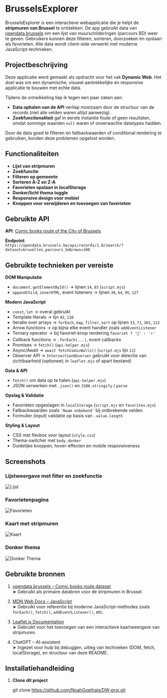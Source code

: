 # BrusselsExplorer

BrusselsExplorer is een interactieve webapplicatie die je helpt de **stripmuren van Brussel** te ontdekken. De app gebruikt data van [opendata.brussels](https://opendata.brussels.be) om een lijst van muurschilderingen (parcours BD) weer te geven. Gebruikers kunnen deze filteren, sorteren, doorzoeken én opslaan als favorieten. Alle data wordt client-side verwerkt met moderne JavaScript-technieken.

## Projectbeschrijving

Deze applicatie werd gemaakt als opdracht voor het vak **Dynamic Web**. Het doel was om een dynamische, visueel aantrekkelijke én responsive applicatie te bouwen met echte data.

Tijdens de ontwikkeling liep ik tegen een paar zaken aan:

- **Data ophalen van de API** verliep moeizaam door de structuur van de records (niet alle velden waren altijd aanwezig).
- **Zoekfunctionaliteit** gaf in eerste instantie foute of geen resultaten, omdat sommige waarden `null` waren of onverwachte datatypes hadden.

Door de data goed te filteren en fallbackwaarden of conditional rendering te gebruiken, konden deze problemen opgelost worden.

## Functionaliteiten

- **Lijst van stripmuren**
- **Zoekfunctie**
- **Filteren op gemeente**
- **Sorteren A-Z en Z-A**
- **Favorieten opslaan in localStorage**
- **Donker/licht thema toggle**
- **Responsive design voor mobiel**
- **Knoppen voor verwijderen en toevoegen van favorieten**

## Gebruikte API

**API**: [Comic books route of the City of Brussels](https://opendata.brussels.be/explore/dataset/bruxelles_parcours_bd/information/)

**Endpoint**:  
`https://opendata.brussels.be/api/records/1.0/search/?dataset=bruxelles_parcours_bd&rows=100`

## Gebruikte technieken per vereiste

**DOM Manipulatie**

- `document.getElementById()` → lijnen `14`, `83` (`script.mjs`)
- `appendChild`, `innerHTML`, event listeners → lijnen `30`, `64`, `95`, `127`

**Modern JavaScript**

- `const`, `let` → overal gebruikt
- Template literals → lijn `42`, `120`
- Iteratie over arrays → `forEach`, `map`, `filter`, `sort` op lijnen `33`, `71`, `101`, `122`
- Arrow functions → op bijna elke event handler zoals `addEventListener`
- Ternary operator → bij favoriet-knop rendering `favoriet ? '💛' : '⭐'`
- Callback functions → `.forEach(...)`, event callbacks
- Promises → `fetch()` (`api-helper.mjs`)
- Async/Await → `await fetchComicWalls()` (`script.mjs` lijn `11`)
- Observer API → `IntersectionObserver` gebruikt voor detectie van zichtbaarheid (optioneel; in `leaflet.mjs` of apart bestand)

**Data & API**

- `fetch()` om data op te halen (`api-helper.mjs`)
- JSON verwerken met `.json()` en `JSON.stringify` / `parse`

**Opslag & Validatie**

- Favorieten opgeslagen in `localStorage` (`script.mjs` en `favorites.mjs`)
- Fallbackwaarden zoals `'Naam onbekend'` bij ontbrekende velden
- Formulier (input) validatie op basis van `.value.length`

**Styling & Layout**

- CSS met flexbox voor layout (`style.css`)
- Thema-switcher met `body.donker`
- Duidelijke knoppen, hover-effecten en mobile responsiveness

## Screenshots

### Lijstweergave met filter en zoekfunctie

![Lijst](./img/lijst.png)

### Favorietenpagina

![Favorieten](./img/favorieten.png)

### Kaart met stripmuren

![Kaart](./img/kaart.png)

### Donker thema

![Donker Thema](./img/donker.png)

## Gebruikte bronnen

1. [opendata.brussels – Comic books route dataset](https://opendata.brussels.be/explore/dataset/bruxelles_parcours_bd/information/)  
   ➤ Gebruikt als primaire databron voor de stripmuren in Brussel.

2. [MDN Web Docs – JavaScript](https://developer.mozilla.org/en-US/docs/Web/JavaScript)  
   ➤ Gebruikt voor referentie bij moderne JavaScript-methodes zoals `forEach()`, `fetch()`, `addEventListener()`, etc.

3. [Leaflet.js Documentation](https://leafletjs.com/reference.html)  
   ➤ Gebruikt voor het toevoegen van een interactieve kaartweergave van stripmuren.

4. ChatGPT – AI-assistent  
   ➤ Ingezet voor hulp bij debuggen, uitleg van technieken (DOM, fetch, localStorage), en structuur van deze README.

## Installatiehandleiding

1. **Clone dit project**

   git clone https://github.com/NoahGoethals/DW-proj.git
